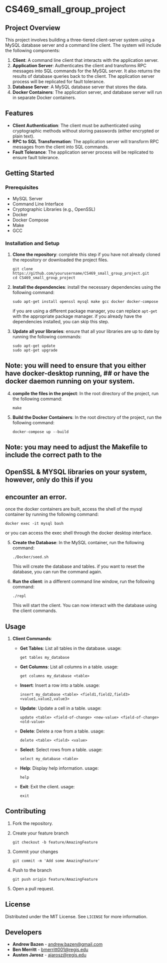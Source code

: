 # CS469_small_group_project

## Project Overview

This project involves building a three-tiered client-server system using a MySQL database server and a command line client. The system will include the following components:

1. **Client**: A command line client that interacts with the application server.
2. **Application Server**: Authenticates the client and transforms RPC messages into SQL commands for the MySQL server. It also returns the results of database queries back to the client. The application server process will be replicated for fault tolerance.
3. **Database Server**: A MySQL database server that stores the data.
4. **Docker Containers**: The application server, and database server will run in separate Docker containers.

## Features

- **Client Authentication**: The client must be authenticated using cryptographic methods without storing passwords (either encrypted or plain text).
- **RPC to SQL Transformation**: The application server will transform RPC messages from the client into SQL commands.
- **Fault Tolerance**: The application server process will be replicated to ensure fault tolerance.

## Getting Started

### Prerequisites

- MySQL Server
- Command Line Interface
- Cryptographic Libraries (e.g., OpenSSL)
- Docker
- Docker Compose
- Make
- GCC

### Installation and Setup

1. **Clone the repository**:
    complete this step if you have not already cloned the repository or downloaded the project files.
    ```shell
    git clone https://github.com/yourusername/CS469_small_group_project.git
    cd CS469_small_group_project
    ```

2. **Install the dependencies**:
    install the necessary dependencies using the following command:
    ```shell
    sudo apt-get install openssl mysql make gcc docker docker-compose
    ```
    if you are using a different package manager, you can replace `apt-get` with the appropriate package manager. if you already have the dependencies installed, you can skip this step.

3. **Update all your libraries**: 
    ensure that all your libraries are up to date by running the following commands:
    ```shell
    sudo apt-get update
    sudo apt-get upgrade
    ```

## Note: you will need to ensure that you either have docker-desktop running, ## or have the docker daemon running on your system.

4. **compile the files in the project**:
    In the root directory of the project, run the following command:
    ```shell
    make
    ```

4. **Build the Docker Containers**: 
    In the root directory of the project, run the following command:
    ```shell
    docker-compose up --build
    ```

## Note: you may need to adjust the Makefile to include the correct path to the 
## OpenSSL & MYSQL libraries on your system, however, only do this if you 
## encounter an error.

once the docker containers are built, access the shell of the mysql container by running the following command:
```shell
docker exec -it mysql bash
```
or you can access the exec shell through the docker desktop interface.

5. **Create the Database**:
    In the MySQL container, run the following command:
    ```shell
    ./Docker/seed.sh
    ```
    This will create the database and tables. if you want to reset the database, you can run the command again.

6. **Run the client**:
    in a different command line window, run the following command:
    ```shell
    ./repl
    ```
    This will start the client. You can now interact with the database using the client commands.

## Usage

1. **Client Commands**:
    
    - **Get Tables**: List all tables in the database.
        usage:
        ```shell
        get tables my_database
        ```
    - **Get Columns**: List all columns in a table.
        usage:
        ```shell
        get columns my_database <table>
        ```
    - **Insert**: Insert a row into a table.
        usage:
        ```shell
        insert my_database <table> <field1,field2,field3> <value1,value2,value3>
        ```
    - **Update**: Update a cell in a table.
        usage:
        ```shell
        update <table> <field-of-change> <new-value> <field-of-change> <old-value>
        ```
    - **Delete**: Delete a row from a table.
        usage:
        ```shell
        delete <table> <field> <value>
        ```
    - **Select**: Select rows from a table.
        usage:
        ```shell
        select my_database <table>
        ```
    - **Help**: Display help information.
        usage:
        ```shell
        help
        ``` 
    - **Exit**: Exit the client.
        usage:
        ```shell
        exit
        ```

## Contributing

1. Fork the repository.
2. Create your feature branch 
    ```shell
    git checkout -b feature/AmazingFeature
    ```

3. Commit your changes 
    ```shell
    git commit -m 'Add some AmazingFeature'
    ```

4. Push to the branch 
    ```shell
    git push origin feature/AmazingFeature
    ```

5. Open a pull request.


## License

Distributed under the MIT License. See `LICENSE` for more information.

## Developers

- **Andrew Bazen** - [andrew.bazen@gmail.com](mailto:andrew.bazen@gmail.com)
- **Ben Merritt** - [bmerritt001@regis.edu](mailto:bmerritt001@regis.edu)
- **Austen Jarosz** - [ajarosz@regis.edu](mailto:ajarosz@regis.edu)
